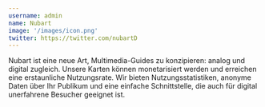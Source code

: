 ```yaml
---
username: admin
name: Nubart
image: '/images/icon.png'
twitter: https://twitter.com/nubartD
---
```

Nubart ist eine neue Art, Multimedia-Guides zu konzipieren: analog und digital zugleich. Unsere Karten können monetarisiert werden und erreichen eine erstaunliche Nutzungsrate. Wir bieten Nutzungsstatistiken, anonyme Daten über Ihr Publikum und eine einfache Schnittstelle, die auch für digital unerfahrene Besucher geeignet ist. 